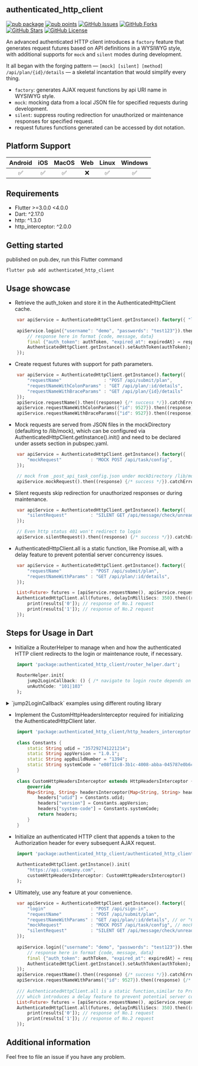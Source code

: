 
## authenticated_http_client
[![pub package](https://img.shields.io/pub/v/authenticated_http_client.svg)](https://pub.dev/packages/authenticated_http_client)
[![pub points](https://img.shields.io/pub/points/authenticated_http_client?color=2E8B57&label=pub%20points)](https://pub.dev/packages/authenticated_http_client/score)
[![GitHub Issues](https://img.shields.io/github/issues/leo1394/authenticated_http_client.svg?branch=master)](https://github.com/leo1394/authenticated_http_client/issues)
[![GitHub Forks](https://img.shields.io/github/forks/leo1394/authenticated_http_client.svg?branch=master)](https://github.com/leo1394/authenticated_http_client/network)
[![GitHub Stars](https://img.shields.io/github/stars/leo1394/authenticated_http_client.svg?branch=master)](https://github.com/leo1394/authenticated_http_client/stargazers)
[![GitHub License](https://img.shields.io/badge/license-MIT%20-blue.svg)](https://raw.githubusercontent.com/leo1394/authenticated_http_client/master/LICENSE)

An advanced authenticated HTTP client introduces a `factory` feature that generates request futures based on API definitions in a WYSIWYG style, 
with additional supports for `mock` and `silent` modes during development.

It all began with the forging pattern — `[mock] [silent] [method] /api/plan/{id}/details` — a skeletal incantation that would simplify every thing.

- `factory`: generates AJAX request functions by api URI name in WYSIWYG style.
- `mock`: mocking data from a local JSON file for specified requests during development. 
- `silent`: suppress routing redirection for unauthorized or maintenance responses for specified request.
- request futures functions generated can be accessed by dot notation.

## Platform Support

| Android | iOS | MacOS | Web | Linux | Windows |
| :-----: | :-: | :---: |:---:| :---: | :-----: |
|   ✅    | ✅  |  ✅   |  ❌️  |  ✅   |   ✅    |

## Requirements

- Flutter >=3.0.0 <4.0.0
- Dart: ^2.17.0
- http: ^1.3.0
- http_interceptor: ^2.0.0

## Getting started
published on pub.dev, run this Flutter command
```shell
flutter pub add authenticated_http_client
```

## Usage showcase
- Retrieve the auth_token and store it in the AuthenticatedHttpClient cache.
```dart
    var apiService = AuthenticatedHttpClient.getInstance().factory({ "login"  : "POST /api/sign-in" });
    
    apiService.login({"username": "demo", "passwords": "test123"}).then((response) {
        // response here in format {code, message, data}
        final {"auth_token": authToken, "expired_at": expiredAt} = response["data"];
        AuthenticatedHttpClient.getInstance().setAuthToken(authToken);
    });
```

- Create request futures with support for path parameters.
```dart
    var apiService = AuthenticatedHttpClient.getInstance().factory({
        "requestName"                : "POST /api/submit/plan",
        "requestNameWithColonParams" : "GET /api/plan/:id/details", 
        "requestNameWithBraceParams" : "GET /api/plan/{id}/details"
    });
    apiService.requestName().then((response) {/* success */}).catchError((e, stackTrace){ /* fail */ }).whenComplete((){ /* finally */ });
    apiService.requestNameWithColonParams({"id": 9527}).then((response) {/* success */}).catchError((e, stackTrace){ /* fail */ }).whenComplete((){ /* finally */ });
    apiService.requestNameWithBraceParams({"id": 9527}).then((response) {/* success */}).catchError((e, stackTrace){ /* fail */ }).whenComplete((){ /* finally */ });
```

- Mock requests are served from JSON files in the mockDirectory (defaulting to /lib/mock), which can be configured via AuthenticatedHttpClient.getInstance().init() and need to be declared under assets section in pubspec.yaml.
```dart
    var apiService = AuthenticatedHttpClient.getInstance().factory({
        "mockRequest"           : "MOCK POST /api/task/config", 
    });

    // mock from _post_api_task_config.json under mockDirectory /lib/mock
    apiService.mockRequest().then((response) {/* success */}).catchError((e, stackTrace){ /* fail */ }).whenComplete((){ /* finally */ });
```

- Silent requests skip redirection for unauthorized responses or during maintenance.
```dart
    var apiService = AuthenticatedHttpClient.getInstance().factory({
        "silentRequest"         : "SILENT GET /api/message/check/unread" 
    });

    // Even http status 401 won't redirect to login   
    apiService.silentRequest().then((response) {/* success */}).catchError((e, stackTrace){ /* fail */ }).whenComplete((){ /* finally */ });
```

- AuthenticatedHttpClient.all is a static function, like Promise.all, with a delay feature to prevent potential server concurrency issues.
```dart
    var apiService = AuthenticatedHttpClient.getInstance().factory({
        "requestName"           : "POST /api/submit/plan",
        "requestNameWithParams" : "GET /api/plan/:id/details",
    });

    List<Future> futures = [apiService.requestName(), apiService.requestNameWithParams({"id": 9528})];
    AuthenticatedHttpClient.all(futures, delayInMilliSecs: 350).then((results){
        print(results['0']); // response of No.1 request
        print(results['1']); // response of No.2 request
    });
```

## Steps for Usage in Dart
- Initialize a RouterHelper to manage when and how the authenticated HTTP client redirects to the login or maintenance route, if necessary.
```dart
    import 'package:authenticated_http_client/router_helper.dart';
    
    RouterHelper.init(
        jump2LoginCallback: () { /* navigate to login route depends on routing library */ },
        unAuthCode: "101|103"
    );
```
<details>
  <summary>`jump2LoginCallback` examples using different routing library</summary>

```dart
    // FluroRouter example
    BuildContext context; // keep current build context
    function jump2LoginCallback() {
        String? currentRoute = ModalRoute.of(context)?.settings.name;
        if(currentRoute?.split("?").first == "/login") { return ; }
        FluroRouter().navigateTo(context, "/login", clearStack: true);
    }
```

```dart
    // GoRouter example
    BuildContext context; // keep current build context
    function jump2LoginCallback() {
        String? currentRoute = GoRouter.of(context).location;
        if(currentRoute?.split("?").first == "/login") { return ; }
        GoRouter(routes: []).go("/login");
    }
```

</details>

- Implement the CustomHttpHeadersInterceptor required for initializing the AuthenticatedHttpClient later.
```dart
    import 'package:authenticated_http_client/http_headers_interceptor.dart';
    
    class Constants {
        static String udid = "357292741221214";
        static String appVersion = "1.0.1";
        static String appBuildNumber = "1394";
        static String systemCode = "e08f11c8-3b1c-4008-abba-045787e0b6c0";
    }
    
    class CustomHttpHeadersInterceptor extends HttpHeadersInterceptor {
        @override
        Map<String, String> headersInterceptor(Map<String, String> headers) {
            headers["udid"] = Constants.udid;
            headers["version"] = Constants.appVersion;
            headers["system-code"] = Constants.systemCode;
            return headers;
        }
    }
```

- Initialize an authenticated HTTP client that appends a token to the Authorization header for every subsequent AJAX request.  
```dart
    import 'package:authenticated_http_client/authenticated_http_client.dart';
    
    AuthenticatedHttpClient.getInstance().init(
        "https://api.company.com", 
        customHttpHeadersInterceptor: CustomHttpHeadersInterceptor()
    );
```

- Ultimately, use any feature at your convenience.
```dart
    var apiService = AuthenticatedHttpClient.getInstance().factory({
        "login"                 : "POST /api/sign-in",
        "requestName"           : "POST /api/submit/plan",
        "requestNameWithParams" : "GET /api/plan/:id/details", // or "GET /api/plan/{id}/details"
        "mockRequest"           : "MOCK POST /api/task/config", // mock from _post_api_task_config.json under mockDirectory /lib/mock
        "silentRequest"         : "SILENT GET /api/message/check/unread" // silent request won't jump when response met unauthorized or under maintenance
    });
    
    apiService.login({"username": "demo", "passwords": "test123"}).then((response) {
        // response here in format {code, message, data}
        final {"auth_token": authToken, "expired_at": expiredAt} = response["data"];
        AuthenticatedHttpClient.getInstance().setAuthToken(authToken);
    });
    apiService.requestName().then((response) {/* success */}).catchError((e, stackTrace){ /* fail */ }).whenComplete((){ /* finally */ });
    apiService.requestNameWithParams({"id": 9527}).then((response) {/* success */}).catchError((e, stackTrace){ /* fail */ }).whenComplete((){ /* finally */ });
    
    /// AuthenticatedHttpClient.all is a static function,similar to Promise.all,
    /// which introduces a delay feature to prevent potential server concurrency issues
    List<Future> futures = [apiService.requestName(), apiService.requestNameWithParams({"id": 9528})];
    AuthenticatedHttpClient.all(futures, delayInMilliSecs: 350).then((results){
        print(results['0']); // response of No.1 request
        print(results['1']); // response of No.2 request
    });
```

## Additional information
Feel free to file an issue if you have any problem.
